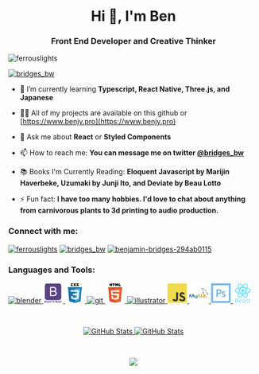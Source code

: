 <h1 align="center">Hi 👋, I'm Ben</h1>
<h3 align="center">Front End Developer and Creative Thinker</h3>

<p align="left"> <img src="https://komarev.com/ghpvc/?username=ferrouslights&label=Profile%20views&color=0e75b6&style=flat" alt="ferrouslights" /> </p>

<p align="left"> <a href="https://twitter.com/bridges_bw" target="blank"><img src="https://img.shields.io/twitter/follow/bridges_bw?logo=twitter&style=for-the-badge" alt="bridges_bw" /></a> </p>

- 🌱 I’m currently learning **Typescript, React Native, Three.js, and Japanese**

- 👨‍💻 All of my projects are available on this github or [https://www.benjy.pro](https://www.benjy.pro)

- 💬 Ask me about **React** or **Styled Components**

- 📫 How to reach me: <b>You can message me on twitter <a href="https://twitter.com/bridges_bw" target="blank">@bridges_bw</a></b>

- 📚 Books I'm Currently Reading: <b>Eloquent Javascript by Marijin Haverbeke, Uzumaki by Junji Ito, and Deviate by Beau Lotto</b>

- ⚡ Fun fact: **I have too many hobbies. I'd love to chat about anything from carnivorous plants to 3d printing to audio production.**

<h3 align="left">Connect with me:</h3>
<p align="left">
<a href="https://codepen.io/ferrouslights" target="blank"><img align="center" src="https://raw.githubusercontent.com/rahuldkjain/github-profile-readme-generator/master/src/images/icons/Social/codepen.svg" alt="ferrouslights" height="30" width="40" target="_blank"/></a>
<a href="https://twitter.com/bridges_bw" target="blank"><img align="center" src="https://raw.githubusercontent.com/rahuldkjain/github-profile-readme-generator/master/src/images/icons/Social/twitter.svg" alt="bridges_bw" height="30" width="40" target="_blank"/></a>
<a href="https://linkedin.com/in/benjamin-bridges-294ab0115" target="blank"><img align="center" src="https://raw.githubusercontent.com/rahuldkjain/github-profile-readme-generator/master/src/images/icons/Social/linked-in-alt.svg" alt="benjamin-bridges-294ab0115" height="30" width="40" target="_blank"/></a>
</p>

<h3 align="left">Languages and Tools:</h3>
<p align="left"> <a href="https://www.blender.org/" target="_blank"> <img src="https://download.blender.org/branding/community/blender_community_badge_white.svg" alt="blender" width="40" height="40"/> </a> <a href="https://getbootstrap.com" target="_blank"> <img src="https://raw.githubusercontent.com/devicons/devicon/master/icons/bootstrap/bootstrap-plain-wordmark.svg" alt="bootstrap" width="40" height="40"/> </a> <a href="https://www.w3schools.com/css/" target="_blank"> <img src="https://raw.githubusercontent.com/devicons/devicon/master/icons/css3/css3-original-wordmark.svg" alt="css3" width="40" height="40"/> </a> <a href="https://git-scm.com/" target="_blank"> <img src="https://www.vectorlogo.zone/logos/git-scm/git-scm-icon.svg" alt="git" width="40" height="40"/> </a> <a href="https://www.w3.org/html/" target="_blank"> <img src="https://raw.githubusercontent.com/devicons/devicon/master/icons/html5/html5-original-wordmark.svg" alt="html5" width="40" height="40"/> </a> <a href="https://www.adobe.com/in/products/illustrator.html" target="_blank"> <img src="https://www.vectorlogo.zone/logos/adobe_illustrator/adobe_illustrator-icon.svg" alt="illustrator" width="40" height="40"/> </a> <a href="https://github.com/ferrouslights?tab=repositories&language=javascript" target="_blank"> <img src="https://raw.githubusercontent.com/devicons/devicon/master/icons/javascript/javascript-original.svg" alt="javascript" width="40" height="40"/> </a> <a href="https://www.mysql.com/" target="_blank"> <img src="https://raw.githubusercontent.com/devicons/devicon/master/icons/mysql/mysql-original-wordmark.svg" alt="mysql" width="40" height="40"/> </a> <a href="https://www.photoshop.com/en" target="_blank"> <img src="https://raw.githubusercontent.com/devicons/devicon/master/icons/photoshop/photoshop-line.svg" alt="photoshop" width="40" height="40"/> </a> <a href="https://reactjs.org/" target="_blank"> <img src="https://raw.githubusercontent.com/devicons/devicon/master/icons/react/react-original-wordmark.svg" alt="react" width="40" height="40"/> </a> </p>
<!--
<p><img align="left" src="https://github-readme-stats.vercel.app/api/top-langs?username=ferrouslights&show_icons=true&locale=en&layout=compact" alt="ferrouslights" /></p>

<p>&nbsp;<img align="center" src="https://github-readme-stats.vercel.app/api?username=ferrouslights&show_icons=true&locale=en" alt="ferrouslights" /></p>
-->
<br/>
  <p align="center">
  <a href="https://github.com/ferrouslights" width="100%">
    <img alt="GitHub Stats" height="170px" src="https://github-readme-stats.vercel.app/api?username=ferrouslights&show_icons=true&include_all_commits=true&count_private=true&hide_title=true&hide_border=false&theme=dark">
    <img alt="GitHub Stats" height="170px" src="https://github-readme-stats.vercel.app/api/top-langs/?username=ferrouslights&layout=compact&hide_border=false&theme=dark&langs_count=10">
  </a>
</p>

  <br/>
  <p align="center">
    <img src="https://github-readme-streak-stats.herokuapp.com/?user=ferrouslights&theme=dark&hide_border=false"/>
  </p>
